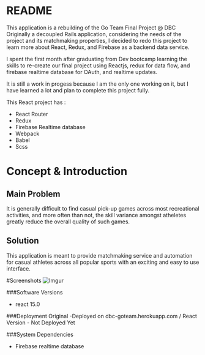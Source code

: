 # README

This application is a rebuilding of the Go Team Final Project @ DBC
Originally a decoupled Rails application, considering the needs of the project and its matchmaking properties, I decided to redo this project to learn more about React, Redux, and Firebase as a backend data service.

I spent the first month after graduating from Dev bootcamp learning the skills to re-create our final project using Reactjs, redux for data flow, and firebase realtime database for OAuth, and realtime updates.

It is still a work in progess because I am the only one working on it, but I have learned a lot and plan to complete this project fully.

This React project has :
- React Router
- Redux
- Firebase Realtime database
- Webpack
- Babel
- Scss


# Concept & Introduction

## Main Problem
It is generally difficult to find casual pick-up games across most recreational activities, and more often than not, the skill variance amongst atheletes greatly reduce the overall quality of such games.

## Solution
This application is meant to provide matchmaking service and automation for casual athletes across all popular sports with an exciting and easy to use interface. 

#Screenshots
![Imgur](http://i.imgur.com/TYQQp05.png)


###Software Versions
- react 15.0

###Deployment
Original -Deployed on dbc-goteam.herokuapp.com /
React Version - Not Deployed Yet

###System Dependencies
- Firebase realtime database


